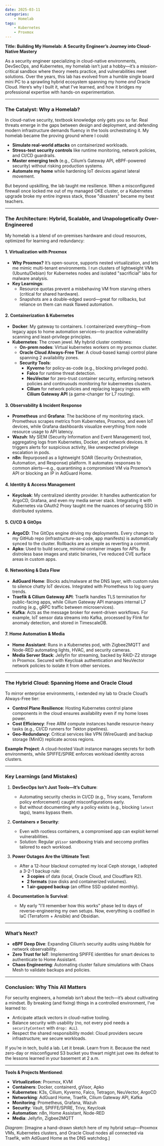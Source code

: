 ```yaml
---
date: 2025-03-11
categories:
    - Homelab
tags:
    - Kubernetes
    - Proxmox
---
```


**Title: Building My Homelab: A Security Engineer’s Journey into Cloud-Native Mastery**

As a security engineer specializing in cloud-native environments, DevSecOps, and Kubernetes, my homelab isn’t just a hobby—it’s a mission-critical sandbox where theory meets practice, and vulnerabilities meet solutions. Over the years, this lab has evolved from a humble single board mini PC to a sprawling hybrid ecosystem spanning my home *and* Oracle Cloud. Here’s why I built it, what I’ve learned, and how it bridges my professional expertise with hands-on experimentation.

---

### **The Catalyst: Why a Homelab?**

In cloud-native security, textbook knowledge only gets you so far. Real threats emerge in the gaps between design and deployment, and defending modern infrastructure demands fluency in the tools orchestrating it. My homelab became the proving ground where I could:
- **Simulate real-world attacks** on containerized workloads.
- **Stress-test security controls** like runtime monitoring, network policies, and CI/CD guardrails.
- **Master emerging tech** (e.g., Cilium’s Gateway API, eBPF-powered security) without risking production systems.
- **Automate my home** while hardening IoT devices against lateral movement.

But beyond upskilling, the lab taught me resilience. When a misconfigured firewall once locked me out of my managed OKE cluster, or a Kubernetes upgrade broke my entire ingress stack, those "disasters" became my best teachers.

---

### **The Architecture: Hybrid, Scalable, and Unapologetically Over-Engineered**

My homelab is a blend of on-premises hardware and cloud resources, optimized for learning and redundancy:

#### **1. Virtualization with Proxmox**
- **Why Proxmox?** It’s open-source, supports nested virtualization, and lets me mimic multi-tenant environments. I run clusters of lightweight VMs (Ubuntu/Debian) for Kubernetes nodes and isolated "sacrificial" labs for malware analysis.
- **Key Learnings**:
  - Resource quotas prevent a misbehaving VM from starving others (critical for shared hardware).
  - Snapshots are a double-edged sword—great for rollbacks, but reliance on them can mask flawed automation.

#### **2. Containerization & Kubernetes**
- **Docker**: My gateway to containers. I containerized everything—from legacy apps to home automation services—to practice vulnerability scanning and least-privilege principles.
- **Kubernetes**: The crown jewel. My hybrid cluster combines:
  - **On-prem nodes**: Virtual kubernetes workers on my proxmox cluster.
  - **Oracle Cloud Always-Free Tier**: A cloud-based kamaji control plane spanning 2 availability zones.
  - **Security Tools**:
    - **Kyverno** for policy-as-code (e.g., blocking privileged pods).
    - **Falco** for runtime threat detection.
    - **NeuVector** for zero-trust container security, enforcing network policies and continuouds monitoring for kuberneetes clusters.
    - **Cilium** for network policies and replacing legacy ingress with **Cilium Gateway API** (a game-changer for L7 routing).

#### **3. Observability & Incident Response**
- **Prometheus** and **Grafana**: The backbone of my monitoring stack. Prometheus scrapes metrics from Kubernetes, Proxmox, and even IoT devices, while Grafana dashboards visualize everything from node resource usage to API latency.
- **Wazuh**: My SIEM (Security Information and Event Management) tool, aggregating logs from Kubernetes, Docker, and network devices. It triggers alerts for suspicious activity, like unexpected privilege escalation in pods.
- **n8n**: Repurposed as a lightweight SOAR (Security Orchestration, Automation, and Response) platform. It automates responses to common alerts—e.g., quarantining a compromised VM via Proxmox’s API or blocking an IP in AdGuard Home.

#### **4. Identity & Access Management**
- **Keycloak**: My centralized identity provider. It handles authentication for ArgoCD, Grafana, and even my media server stack. Integrating it with Kubernetes via OAuth2 Proxy taught me the nuances of securing SSO in distributed systems.

#### **5. CI/CD & GitOps**
- **ArgoCD**: The GitOps engine driving my deployments. Every change to my GitHub repo (infrastructure-as-code, app manifests) is automatically synced to the cluster. Rollbacks are as simple as reverting a commit.
- **Apko**: Used to build secure, minimal container images for APIs. By distroless base images and static binaries, I’ve reduced CVE surface areas in custom apps.

#### **6. Networking & Data Flow**
- **AdGuard Home**: Blocks ads/malware at the DNS layer, with custom rules to silence chatty IoT devices. Integrated with Prometheus to log query trends.
- **Traefik & Cilium Gateway API**: Traefik handles TLS termination for public-facing apps, while Cilium Gateway API manages internal L7 routing (e.g., gRPC traffic between microservices).
- **Kafka**: Acts as the message broker for event-driven workflows. For example, IoT sensor data streams into Kafka, processed by Flink for anomaly detection, and stored in TimescaleDB.

#### **7. Home Automation & Media**
- **Home Assistant**: Runs in a Kubernetes pod, with Zigbee2MQTT and Node-RED automating lights, HVAC, and security cameras.
- **Media Server Stack**: Jellyfin for streaming, backed by RAID-Z2 storage in Proxmox. Secured with Keycloak authentication and NeuVector network policies to isolate it from other services.

---

### **The Hybrid Cloud: Spanning Home and Oracle Cloud**

To mirror enterprise environments, I extended my lab to Oracle Cloud’s Always-Free tier:
- **Control Plane Resilience**: Hosting Kubernetes control plane components in the cloud ensures availability even if my home loses power.
- **Cost Efficiency**: Free ARM compute instances handle resource-heavy tasks (e.g., CI/CD runners for Tekton pipelines).
- **Geo-Redundancy**: Critical services like VPN (WireGuard) and backup storage (MinIO) replicate across regions.

**Example Project**: A cloud-hosted Vault instance manages secrets for both environments, while SPIFFE/SPIRE enforces workload identity across clusters.

---

### **Key Learnings (and Mistakes)**

1. **DevSecOps Isn’t Just Tools—It’s Culture**:
   - Automating security checks in CI/CD (e.g., Trivy scans, Terraform policy enforcement) caught misconfigurations early.
   - But without documenting *why* a policy exists (e.g., blocking `latest` tags), teams bypass them.

2. **Containers ≠ Security**:
   - Even with rootless containers, a compromised app can exploit kernel vulnerabilities.
   - Solution: Regular `gVisor` sandboxing trials and seccomp profiles tailored to each workload.

3. **Power Outages Are the Ultimate Test**:
   - After a 12-hour blackout corrupted my local Ceph storage, I adopted a 3-2-1 backup rule:
     - **3 copies** of data (local, Oracle Cloud, and Cloudflare R2).
     - **2 formats** (raw disks and containerized volumes).
     - **1 air-gapped backup** (an offline SSD updated monthly).

4. **Documentation Is Survival**:
   - My early "I’ll remember how this works" phase led to days of reverse-engineering my own setups. Now, everything is codified in IaC (Terraform + Ansible) and Obsidian.

---

### **What’s Next?**

- **eBPF Deep Dive**: Expanding Cilium’s security audits using Hubble for network observability.
- **Zero Trust for IoT**: Implementing SPIFFE identities for smart devices to authenticate to Home Assistant.
- **Chaos Engineering**: Automating cluster failure simulations with Chaos Mesh to validate backups and policies.

---

### **Conclusion: Why This All Matters**

For security engineers, a homelab isn’t about the tech—it’s about cultivating a mindset. By breaking (and fixing) things in a controlled environment, I’ve learned to:
- Anticipate attack vectors in cloud-native tooling.
- Balance security with usability (no, not every pod needs a `securityContext` with `drop: ALL`).
- Respect the shared responsibility model: Cloud providers secure infrastructure; *we* secure workloads.

If you’re in tech, build a lab. Let it break. Learn from it. Because the next zero-day or misconfigured S3 bucket you thwart might just owe its defeat to the lessons learned in your basement at 2 a.m.

---

**Tools & Projects Mentioned**:
- **Virtualization**: Proxmox, KVM
- **Containers**: Docker, containerd, gVisor, Apko
- **Kubernetes**: K3s, Cilium, Kyverno, Falco, Tetragon, NeuVector, ArgoCD
- **Networking**: AdGuard Home, Traefik, Cilium Gateway API, Kafka
- **Monitoring**: Prometheus, Grafana, Wazuh
- **Security**: Vault, SPIFFE/SPIRE, Trivy, Keycloak
- **Automation**: n8n, Home Assistant, Node-RED
- **Media**: Jellyfin, Zigbee2MQTT

*Diagram*: [Imagine a hand-drawn sketch here of my hybrid setup—Proxmox VMs, Kubernetes clusters, and Oracle Cloud nodes all connected via Traefik, with AdGuard Home as the DNS watchdog.]

